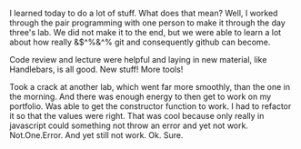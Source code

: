 I learned today to do a lot of stuff. What does that mean? Well, I worked through the pair programming with one person to make it through the day three's lab. We did not make it to the end, but we were able to learn a lot about how really &$^%&^% git and consequently github can become.

Code review and lecture were helpful and laying in new material, like Handlebars, is all good. New stuff! More tools!

Took a crack at another lab, which went far more smoothly, than the one in the morning. And there was enough energy to then get to work on my portfolio. Was able to get the constructor function to work. I had to refactor it so that the values were right. That was cool because only really in javascript could something not throw an error and yet not work. Not.One.Error. And yet still not work. Ok. Sure.
